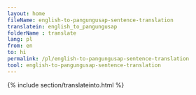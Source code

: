 ```yaml
---
layout: home
fileName: english-to-pangungusap-sentence-translation
translatein: english_to_pangungusap
folderName : translate
lang: pl
from: en
to: hi
permalink: /pl/english-to-pangungusap-sentence-translation
tool: english-to-pangungusap-sentence-translation
---
```

{% include section/translateinto.html %}